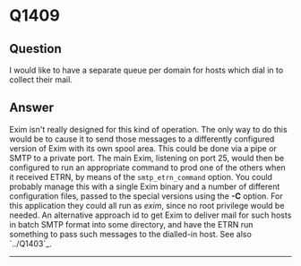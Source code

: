 Q1409
=====

Question
--------

I would like to have a separate queue per domain for hosts which dial in
to collect their mail.

Answer
------

Exim isn't really designed for this kind of operation. The only way to
do this would be to cause it to send those messages to a differently
configured version of Exim with its own spool area. This could be done
via a pipe or SMTP to a private port. The main Exim, listening on port
25, would then be configured to run an appropriate command to prod one
of the others when it received ETRN, by means of the `smtp_etrn_command`
option. You could probably manage this with a single Exim binary and a
number of different configuration files, passed to the special versions
using the **-C** option. For this application they could all run as
*exim*, since no root privilege would be needed. An alternative approach
id to get Exim to deliver mail for such hosts in batch SMTP format into
some directory, and have the ETRN run something to pass such messages to
the dialled-in host. See also \`../Q1403\`\_.

* * * * *
